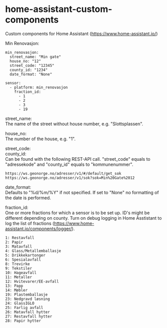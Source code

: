 # home-assistant-custom-components
Custom components for Home Assistant (https://www.home-assistant.io/)

Min Renovasjon:

```
min_renovasjon:
  street_name: "Min gate"
  house_no: "12"
  street_code: "12345"
  county_id: "1234"
  date_format: "None"

sensor:
  - platform: min_renovasjon
    fraction_id:
      - 1
      - 2
      - 3
      - 19
  ```

street_name: \
The name of the street without house number, e.g. "Slottsplassen".

house_no: \
The number of the house, e.g. "1". 

street_code: \
county_id: \
Can be found with the following REST-API call. "street_code" equals to "adressekode" and "county_id" equals to 
"kommunenummer". 
```
https://ws.geonorge.no/adresser/v1/#/default/get_sok
https://ws.geonorge.no/adresser/v1/sok?sok=Min%20Gate%2012
```

date_format: \
Defaults to "%d/%m/%Y" if not specified. If set to "None" no formatting of the date is performed. 

fraction_id:\
One or more fractions for which a sensor is to be set up. ID's might be different depending on county. Turn on debug logging in Home Asstistant to log the list of fractions 
(https://www.home-assistant.io/components/logger/).
```
1: Restavfall
2: Papir
3: Matavfall
4: Glass/Metallemballasje
5: Drikkekartonger
6: Spesialavfall
8: Trevirke
9: Tekstiler
10: Hageavfall
11: Metaller
12: Hvitevarer/EE-avfall
13: Papp
14: Møbler
19: Plastemballasje
23: Nedgravd løsning
24: GlassIGLO
25: Farlig avfall
26: Matavfall hytter
27: Restavfall hytter  
28: Papir hytter
```


